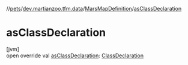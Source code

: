 //[pets](../../../index.md)/[dev.martianzoo.tfm.data](../index.md)/[MarsMapDefinition](index.md)/[asClassDeclaration](as-class-declaration.md)

# asClassDeclaration

[jvm]\
open override val [asClassDeclaration](as-class-declaration.md): [ClassDeclaration](../-class-declaration/index.md)
